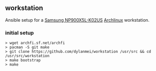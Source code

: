 workstation
-----------

Ansible setup for a [Samsung NP900X5L-K02US](http://www.samsung.com/us/computer/pcs/NP900X5L-K02US) [Archlinux](https://www.archlinux.org) workstation.

### initial setup

```
> wget archfi.sf.net/archfi
> pacman -S git make
> git clone https://github.com/dylanmei/workstation /usr/src && cd /usr/src/workstation
> make bootstrap
> make
```
